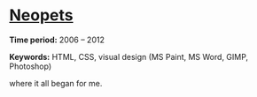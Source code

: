 # [Neopets](http://www.neopets.com)

**Time period:** 2006 – 2012

**Keywords:** HTML, CSS, visual design (MS Paint, MS Word, GIMP, Photoshop)

where it all began for me. 
